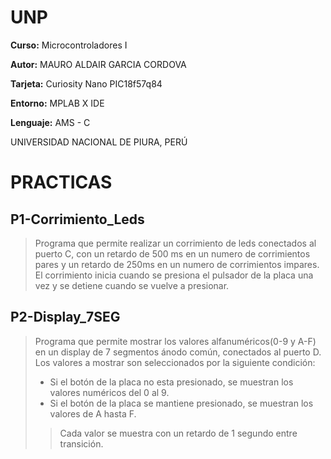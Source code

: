 # UNP

**Curso:** Microcontroladores I

**Autor:** MAURO ALDAIR GARCIA CORDOVA 

**Tarjeta:** Curiosity Nano PIC18f57q84

**Entorno:** MPLAB X IDE 

**Lenguaje:** AMS - C 

UNIVERSIDAD NACIONAL DE PIURA, PERÚ

# **PRACTICAS**

## **P1-Corrimiento_Leds**
>Programa que permite realizar un corrimiento de leds conectados al puerto C, con un retardo de 500 ms en un numero de corrimientos pares y un retardo de 250ms en un numero de corrimientos impares. El corrimiento inicia cuando se presiona el pulsador de la placa una vez y se detiene cuando se vuelve a presionar.

## **P2-Display_7SEG**
>Programa que permite mostrar los valores alfanuméricos(0-9 y A-F) en un display de 7 segmentos ánodo común, conectados al puerto D. Los valores a mostrar son seleccionados por la siguiente condición: 
>- Si el botón de la placa no esta presionado, se muestran los valores numéricos del 0 al 9. 
>- Si el botón de la placa se mantiene presionado, se muestran los valores de A hasta F. 
>>Cada valor se muestra con un retardo de 1 segundo entre transición.
